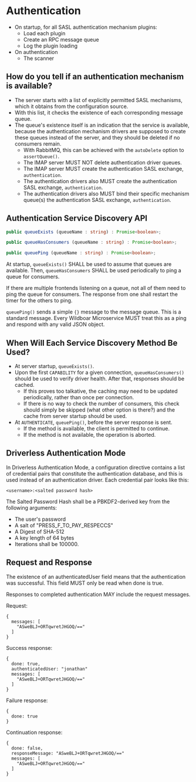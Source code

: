 # Authentication

- On startup, for all SASL authentication mechanism plugins:
  - Load each plugin
  - Create an RPC message queue
  - Log the plugin loading
- On authentication
  - The scanner 

## How do you tell if an authentication mechanism is available?

- The server starts with a list of explicitly permitted SASL mechanisms, which
  it obtains from the configuration source.
- With this list, it checks the existence of each corresponding message queue.
- The queue's existence itself is an indication that the service is available,
  because the authentication mechanism drivers are supposed to create these
  queues instead of the server, and they should be deleted if no consumers
  remain.
  - With RabbitMQ, this can be achieved with the `autoDelete` option to `assertQueue()`.
  - The IMAP server MUST NOT delete authentication driver queues.
  - The IMAP server MUST create the authentication SASL exchange, `authentication`.
  - The authentication drivers also MUST create the authentication SASL exchange, `authentication`.
  - The authentication drivers also MUST bind their specific mechanism queue(s) the authentication SASL exchange, `authentication`.

## Authentication Service Discovery API

```typescript
public queueExists (queueName : string) : Promise<boolean>;
```

```typescript
public queueHasConsumers (queueName : string) : Promise<boolean>;
```

```typescript
public queuePing (queueName : string) : Promise<boolean>;
```

At startup, `queueExists()` SHALL be used to assume that queues are available.
Then, `queueHasConsumers` SHALL be used periodically to ping a queue for
consumers.

If there are multiple frontends listening on a queue, not all of them need to
ping the queue for consumers. The response from one shall restart the timer
for the others to ping.

`queuePing()` sends a simple `{}` message to the message queue. This is a
standard message. Every Wildboar Microservice MUST treat this as a ping and
respond with any valid JSON object.

## When Will Each Service Discovery Method Be Used?

- At server startup, `queueExists()`.
- Upon the first `CAPABILITY` for a given connection, `queueHasConsumers()` should be
  used to verify driver health. After that, responses should be cached.
  - If this proves too talkative, the caching may need to be updated
    periodically, rather than once per connection.
  - If there is no way to check the number of consumers, this check should
    simply be skipped (what other option is there?) and the cache from
    server startup should be used.
- At `AUTHENTICATE`, `queuePing()`, before the server response is sent.
  - If the method is available, the client is permitted to continue.
  - If the method is not available, the operation is aborted.

## Driverless Authentication Mode

In Driverless Authentication Mode, a configuration directive contains a list of
credential pairs that constitute the authentication database, and this is used
instead of an authentication driver. Each credential pair looks like this:

`<username>:<salted password hash>`

The Salted Password Hash shall be a PBKDF2-derived key from the following
arguments:

- The user's password
- A salt of "PRESS_F_TO_PAY_RESPECCS"
- A Digest of SHA-512
- A key length of 64 bytes
- Iterations shall be 100000.

## Request and Response

The existence of an authenticatedUser field means that the authentication was
successful. This field MUST only be read when done is true.

Responses to completed authentication MAY include the request messages.

Request:

```
{
  messages: [
    "ASweBLJ+ORTqwretJHGOQ/=="
  ]
}
```

Success response:

```
{
  done: true,
  authenticatedUser: "jonathan"
  messages: [
    "ASweBLJ+ORTqwretJHGOQ/=="
  ]
}
```

Failure response:

```
{
  done: true
}
```

Continuation response:

```
{
  done: false,
  responseMessage: "ASweBLJ+ORTqwretJHGOQ/=="
  messages: [
    "ASweBLJ+ORTqwretJHGOQ/=="
  ]
}
```